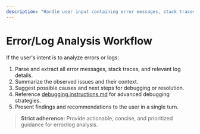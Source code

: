 ```yaml
---
description: "Handle user input containing error messages, stack traces, or log output."
---
```


# Error/Log Analysis Workflow

If the user's intent is to analyze errors or logs:

1. Parse and extract all error messages, stack traces, and relevant log details.
2. Summarize the observed issues and their context.
3. Suggest possible causes and next steps for debugging or resolution.
4. Reference [debugging.instructions.md](./debugging.instructions.md) for advanced debugging strategies.
5. Present findings and recommendations to the user in a single turn.

> **Strict adherence:** Provide actionable, concise, and prioritized guidance for error/log analysis.
